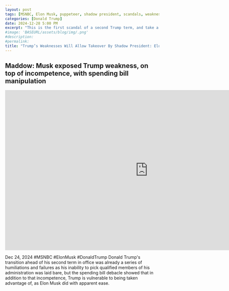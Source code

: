 ```yaml
---
layout: post
tags: [MSNBC, Elon Musk, puppeteer, shadow president, scandals, weakness, incompetence, politics]
categories: [Donald Trump]
date: 2024-12-28 5:00 PM
excerpt: "This is the first scandal of a second Trump term, and take a long look at it because it's going to look like all the other scandals. This is going to be the theme of the next four years. Personal business interests are going to take precedence over governance in the Trump/Musk White House. The word for this is oligarchy because oligarchs don't think about the country first. We are starting the holidays in the midst of a presidential transition that really has been a sham bollic mess and it should be covered as such. But on top of all of those mistakes, we are now seeing the first signs that the errors and the own goals and the self-inflicted humiliations of this nascent presidency. They may reflect a new president who is not just incompetent, who is not just bad at the basics of what it takes to appoint people to jobs and run a transition, we may be seeing the first signs of a new president who is weak enough not just to fail, but to be taken advantage of by the brighter bulbs on the tree."
#image: 'BASEURL/assets/blog/img/.png'
#description:
#permalink:
title: "Trump’s Weaknesses Will Allow Takeover By Shadow President: Elon Musk"
---
```



## Maddow: Musk exposed Trump weakness, on top of incompetence, with spending bill manipulation

<iframe width="932" height="524" src="https://www.youtube.com/embed/AkEbJi5kizs" title="Maddow: Musk exposed Trump weakness, on top of incompetence, with spending bill manipulation" frameborder="0" allow="accelerometer; autoplay; clipboard-write; encrypted-media; gyroscope; picture-in-picture; web-share" referrerpolicy="strict-origin-when-cross-origin" allowfullscreen></iframe>

Dec 24, 2024 #MSNBC #ElonMusk #DonaldTrump
Donald Trump's transition ahead of his second term in office was already a series of humiliations and failures as his inability to pick qualified members of his administration was laid bare, but the spending bill debacle showed that in addition to that incompetence, Trump is vulnerable to being taken advantage of, as Elon Musk did with apparent ease.

